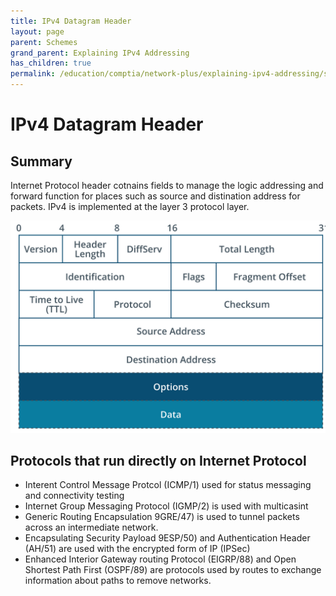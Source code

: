 ```yaml
---
title: IPv4 Datagram Header
layout: page
parent: Schemes
grand_parent: Explaining IPv4 Addressing
has_children: true
permalink: /education/comptia/network-plus/explaining-ipv4-addressing/schemes/headers/
---
```


# IPv4 Datagram Header

## Summary

Internet Protocol header cotnains fields to manage the logic addressing and forward function for places such as source and distination address for packets. IPv4 is implemented at the layer 3 protocol layer.


![IP v4 header domain](ipv4-header.png)

## Protocols that run directly on Internet Protocol

- Interent Control Message Protcol (ICMP/1) used for status messaging and connectivity testing
- Internet Group Messaging Protocol (IGMP/2) is used with multicasint
- Generic Routing Encapsulation 9GRE/47) is used to tunnel packets across an intermediate network.
- Encapsulating Security Payload 9ESP/50) and Authentication Header (AH/51) are used with the encrypted form of IP (IPSec)
- Enhanced Interior Gateway routing Protocol (EIGRP/88) and Open Shortest Path First (OSPF/89) are protocols used by routes to exchange information about paths to remove networks.